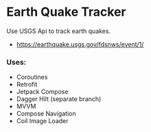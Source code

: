 # Earth Quake Tracker
Use USGS Api to track earth quakes.
- https://earthquake.usgs.gov/fdsnws/event/1/

### Uses: 
- Coroutines
- Retrofit
- Jetpack Compose
- Dagger Hilt (separate branch)
- MVVM
- Compose Navigation
- Coil Image Loader
